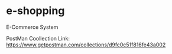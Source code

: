 # e-shopping
E-Commerce System


PostMan Coollection Link:
https://www.getpostman.com/collections/d9fc0c51f816fe43a002
